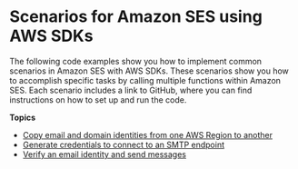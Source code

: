 # Scenarios for Amazon SES using AWS SDKs<a name="service_code_examples_ses_scenarios"></a>

The following code examples show you how to implement common scenarios in Amazon SES with AWS SDKs\. These scenarios show you how to accomplish specific tasks by calling multiple functions within Amazon SES\. Each scenario includes a link to GitHub, where you can find instructions on how to set up and run the code\.

**Topics**
+ [Copy email and domain identities from one AWS Region to another](example_ses_Scenario_ReplicateIdentities_section.md)
+ [Generate credentials to connect to an SMTP endpoint](example_ses_Scenario_GenerateSmtpCredentials_section.md)
+ [Verify an email identity and send messages](example_ses_Scenario_SendEmail_section.md)